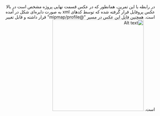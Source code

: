 <div dir=rtl>
در رابطه با این تمرین، همانطور که در عکس قسمت نهایی پروژه مشخص است در بالا عکس پروفایل قرار گرفته شده که توسط کدهای 
xml 
به صورت دایره‌ای شکل در آمده است. همچنین فایل این عکس در مسیر 
"@mipmap/profile" 
قرار داشته و قابل تغییر است.
<img src="https://user-images.githubusercontent.com/79784127/201982897-1465d44f-addd-4e03-9774-9baea6d8aef8.png" alt="Alt text" title="Optional title" width="300">

</div>
